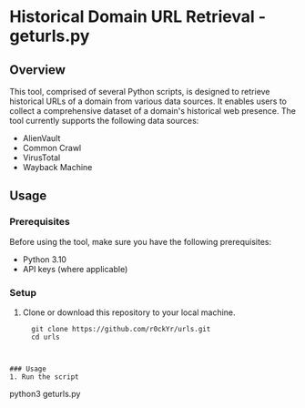# Historical Domain URL Retrieval - geturls.py

## Overview

This tool, comprised of several Python scripts, is designed to retrieve historical URLs of a domain from various data sources. It enables users to collect a comprehensive dataset of a domain's historical web presence. The tool currently supports the following data sources:

- AlienVault
- Common Crawl
- VirusTotal
- Wayback Machine

## Usage

### Prerequisites

Before using the tool, make sure you have the following prerequisites:

- Python 3.10
- API keys (where applicable)

### Setup

1. Clone or download this repository to your local machine.
   ```
     git clone https://github.com/r0ckYr/urls.git
     cd urls
  ```


### Usage
1. Run the script
```
python3 geturls.py <domain>
```
